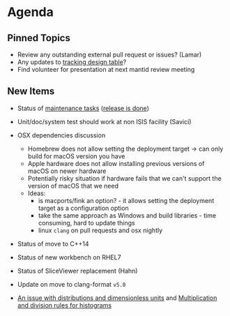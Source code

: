 Agenda
======

Pinned Topics
-------------
* Review any outstanding external pull request or issues? (Lamar)
* Any updates to [tracking design table](https://github.com/mantidproject/documents/blob/master/Project-Management/TechnicalSteeringCommittee/reports/TSC-TrackingDesignProposals.md)?
* Find volunteer for presentation at next mantid review meeting

New Items
---------
* Status of [maintenance tasks](https://github.com/mantidproject/documents/blob/master/Project-Management/TechnicalSteeringCommittee/reports/MaintenanceTasks.md) ([release is done](https://github.com/mantidproject/mantid/releases))
* Unit/doc/system test should work at non ISIS facility (Savici)
* OSX dependencies discussion
  * Homebrew does not allow setting the deployment target -> can only build for macOS version you have
  * Apple hardware does not allow installing previous versions of macOS on newer hardware
  * Potentially risky situation if hardware fails that we can't support the version of macOS that we need
  * Ideas:
    * is macports/fink an option? - it allows setting the deployment target as a configuration option
    * take the same approach as Windows and build libraries - time consuming, hard to update things
    * linux `clang` on pull requests and osx nightly

* Status of move to C++14
* Status of new workbench on RHEL7
* Status of SliceViewer replacement (Hahn)
* Update on move to clang-format `v5.0`
* [An issue with distributions and dimensionless units](https://github.com/mantidproject/documents/blob/fix-divide-distribution/Design/DistributionsAndDimensionlessData.md) and [Multiplication and division rules for histograms](https://github.com/mantidproject/documents/pull/25)
